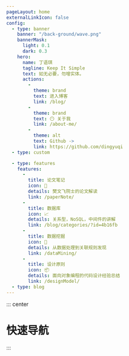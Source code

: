 ```yaml
---
pageLayout: home
externalLinkIcon: false
config:
  - type: banner
    banner: "/back-ground/wave.png"
    bannerMask:
      light: 0.1
      dark: 0.3
    hero:
      name: 丁语琪
      tagline: Keep It Simple
      text: 如无必要，勿增实体。
      actions:
        -
          theme: brand
          text: 进入博客
          link: /blog/
        -
          theme: brand
          text: 😶 关于我
          link: /about-me/
        -
          theme: alt
          text: Github ->
          link: https://github.com/dingyuqi
  - type: custom

  - type: features
    features:
      -
        title: 论文笔记
        icon: 📖
        details: 樊文飞院士的论文解读
        link: /paperNote/
      -
        title: 数据库
        icon: 📈
        details: 关系型，NoSQL，中间件的讲解
        link: /blog/categories/?id=4b16fb
      -
        title: 数据挖掘
        icon: 📍
        details: 从数据处理到关联规则发现
        link: /dataMining/
      -
        title: 设计原则
        icon: 📦
        details: 面向对象编程的代码设计经验总结
        link: /designModel/
  - type: blog
---
```

::: center
# 快速导航
:::
